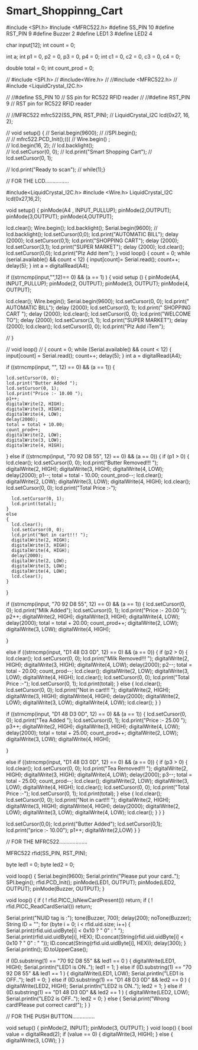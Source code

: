 # Smart_Shoppinng_Cart

#include <SPI.h>
#include <MFRC522.h>
#define SS_PIN 10
#define RST_PIN 9
#define Buzzer 2
#define LED1 3
#define LED2 4


char input[12];
int count = 0;
 
int a;
int p1 = 0, p2 = 0, p3 = 0, p4 = 0;
int c1 = 0, c2 = 0, c3 = 0, c4 = 0;
 
double total = 0;
int count_prod = 0;



// #include <SPI.h>
// #include<Wire.h>
// //#include <MFRC522.h>
// #include <LiquidCrystal_I2C.h>
 
// //#define SS_PIN 10  // SS pin for RC522 RFID reader
// //#define RST_PIN 9  // RST pin for RC522 RFID reader
 
// //MFRC522 mfrc522(SS_PIN, RST_PIN);
// LiquidCrystal_I2C lcd(0x27, 16, 2);  
 
// void setup() {
//   Serial.begin(9600);
//   //SPI.begin();              
//  // mfrc522.PCD_Init();(((
//  Wire.begin()   ;  
//   lcd.begin(16, 2);
//   lcd.backlight();     
//   lcd.setCursor(0, 0);
//   lcd.print("Smart Shopping Cart");
//   lcd.setCursor(0, 1);

//   lcd.print("Ready to scan");
//   while(1);}



// FOR THE LCD................

#include<LiquidCrystal_I2C.h>
#include <Wire.h>
LiquidCrystal_I2C lcd(0x27,16,2);

void setup()
{
  pinMode(A4 , INPUT_PULLUP);
  pinMode(2,OUTPUT);
  pinMode(3,OUTPUT);
  pinMode(4,OUTPUT);

  lcd.clear();
  Wire.begin();
  lcd.backlight();
  Serial.begin(9600);
  // lcd.backlight();
  lcd.setCursor(0,0);
  lcd.print("AUTOMATIC BILL");
  delay (2000);
  lcd.setCursor(0,1);
  lcd.print("SHOPPING CART");
  delay (2000);
  lcd.setCursor(3,1);
  lcd.print("SUPER MARKET");
  delay (2000);
  lcd.clear();
  lcd.setCursor(0,0);
  lcd.print("Plz Add item");
}
void loop()
{
 count = 0;
 while (serial.available() && count < 12)
 {
  input[count]= Serial.read();
  count++;
  delay(5);
 }
 int a = digitalRead(A4);

 if ((strncmp(input,"",12)== 0) && (a == 1) )
 {
void setup ()
{
  pinMode(A4, INPUT_PULLUP);
  pinMode(2, OUTPUT);
  pinMode(3, OUTPUT);
  pinMode(4, OUTPUT);
 
  lcd.clear();
  Wire.begin();
  Serial.begin(9600);
  lcd.setCursor(0, 0);
  lcd.print(" AUTOMATIC BILL");
  delay (2000);
  lcd.setCursor(0, 1);
  lcd.print(" SHOPPING CART ");
  delay (2000);
  lcd.clear();
  lcd.setCursor(0, 0);
  lcd.print("WELCOME TO");
  delay (2000);
  lcd.setCursor(3, 1);
  lcd.print("SUPER MARKET");
  delay (2000);
  lcd.clear();
  lcd.setCursor(0, 0);
  lcd.print("Plz Add iTem");
 
 
// }
  
// void loop()
// {
  count = 0;
  while (Serial.available() && count < 12)
  {
    input[count] = Serial.read();
    count++;
    delay(5);
  }
  int a = digitalRead(A4);
 
  if ((strncmp(input, "", 12) == 0) && (a == 1))
  {
 
    lcd.setCursor(0, 0);
    lcd.print("Butter Added ");
    lcd.setCursor(0, 1);
    lcd.print("Price :- 10.00 ");
    p1++;
    digitalWrite(2, HIGH);
    digitalWrite(3, HIGH);
    digitalWrite(4, LOW);
    delay(2000);
    total = total + 10.00;
    count_prod++;
    digitalWrite(2, LOW);
    digitalWrite(3, LOW);
    digitalWrite(4, HIGH);
 
  }
  else if ((strncmp(input, "70 92 D8 55", 12) == 0) && (a == 0))
  {
    if (p1 > 0)
    {
      lcd.clear();
      lcd.setCursor(0, 0);
      lcd.print("Butter Removed!!!        ");
      digitalWrite(2, HIGH);
      digitalWrite(3, HIGH);
      digitalWrite(4, LOW);
      delay(2000);
      p1--;
      total = total - 10.00;
      count_prod--;
      lcd.clear();
      digitalWrite(2, LOW);
      digitalWrite(3, LOW);
      digitalWrite(4, HIGH);
      lcd.clear();
      lcd.setCursor(0, 0);
      lcd.print("Total Price :-");
 
      lcd.setCursor(0, 1);
      lcd.print(total);
    }
    else
    {
      lcd.clear();
      lcd.setCursor(0, 0);
      lcd.print("Not in cart!!! ");
      digitalWrite(2, HIGH);
      digitalWrite(3, HIGH);
      digitalWrite(4, HIGH);
      delay(2000);
      digitalWrite(2, LOW);
      digitalWrite(3, LOW);
      digitalWrite(4, LOW);
      lcd.clear();
    }
  }
 
 
  if ((strncmp(input, "70 92 D8 55", 12) == 0) && (a == 1))
  {
    lcd.setCursor(0, 0);
    lcd.print("Milk Added");
    lcd.setCursor(0, 1);
    lcd.print("Price :- 20.00 ");
    p2++;
    digitalWrite(2, HIGH);
    digitalWrite(3, HIGH);
    digitalWrite(4, LOW);
    delay(2000);
    total = total + 20.00;
    count_prod++;
    digitalWrite(2, LOW);
    digitalWrite(3, LOW);
    digitalWrite(4, HIGH);
 
  }
 
  else if ((strncmp(input, "D1 48 D3 0D", 12) == 0) && (a == 0))
  {
    if (p2 > 0)
    {
      lcd.clear();
      lcd.setCursor(0, 0);
      lcd.print("Milk Removed!!!  ");
      digitalWrite(2, HIGH);
      digitalWrite(3, HIGH);
      digitalWrite(4, LOW);
      delay(2000);
      p2--;
      total = total - 20.00;
      count_prod--;
      lcd.clear();
      digitalWrite(2, LOW);
      digitalWrite(3, LOW);
      digitalWrite(4, HIGH);
      lcd.clear();
      lcd.setCursor(0, 0);
      lcd.print("Total Price :-");
      lcd.setCursor(0, 1);
      lcd.print(total);
    }
    else
    {
      lcd.clear();
      lcd.setCursor(0, 0);
      lcd.print("Not in cart!!!        ");
      digitalWrite(2, HIGH);
      digitalWrite(3, HIGH);
      digitalWrite(4, HIGH);
      delay(2000);
      digitalWrite(2, LOW);
      digitalWrite(3, LOW);
      digitalWrite(4, LOW);
      lcd.clear();
    }
  }
 
 
if ((strncmp(input, "D1 48 D3 0D", 12) == 0) && (a == 1))
  {
    lcd.setCursor(0, 0);
    lcd.print("Tea Added       ");
    lcd.setCursor(0, 1);
    lcd.print("Price :- 25.00      ");
    p3++;
    digitalWrite(2, HIGH);
    digitalWrite(3, HIGH);
    digitalWrite(4, LOW);
    delay(2000);
    total = total + 25.00;
    count_prod++;
    digitalWrite(2, LOW);
    digitalWrite(3, LOW);
    digitalWrite(4, HIGH);
 
  }
 
  else if ((strncmp(input, "D1 48 D3 0D", 12) == 0) && (a == 0))
  {
    if (p3 > 0)
    {
      lcd.clear();
      lcd.setCursor(0, 0);
      lcd.print("Tea Removed!!!        ");
      digitalWrite(2, HIGH);
      digitalWrite(3, HIGH);
      digitalWrite(4, LOW);
      delay(2000);
      p3--;
      total = total - 25.00;
      count_prod--;
      lcd.clear();
      digitalWrite(2, LOW);
      digitalWrite(3, LOW);
      digitalWrite(4, HIGH);
      lcd.clear();
      lcd.setCursor(0, 0);
      lcd.print("Total Price :-");
      lcd.setCursor(0, 1);
      lcd.print(total);
    }
    else
    {
      lcd.clear();
      lcd.setCursor(0, 0);
      lcd.print("Not in cart!!!        ");
      digitalWrite(2, HIGH);
      digitalWrite(3, HIGH);
      digitalWrite(4, HIGH);
      delay(2000);
      digitalWrite(2, LOW);
      digitalWrite(3, LOW);
      digitalWrite(4, LOW);
      lcd.clear();
    }
  }
}


  lcd.setCursor(0,0);
  lcd.print("Butter Added");
  lcd.setCursor(0,1);
  lcd.print("price :- 10.00");
  p1++;
  digitalWrite(2,LOW)
 }
}

// FOR THE MFRC522...................


MFRC522 rfid(SS_PIN, RST_PIN);

byte led1 = 0;
byte led2 = 0;

void loop() {
  Serial.begin(9600);
  Serial.println("Please put your card..");
  SPI.begin();
  rfid.PCD_Init();
  pinMode(LED1, OUTPUT);
  pinMode(LED2, OUTPUT);
  pinMode(Buzzer, OUTPUT);
}

void loop() {
  if ( ! rfid.PICC_IsNewCardPresent())
    return;
  if ( ! rfid.PICC_ReadCardSerial())
    return;

  Serial.print("NUID tag is :");
  tone(Buzzer, 700);
  delay(200);
  noTone(Buzzer);
  String ID = "";
  for (byte i = 0; i < rfid.uid.size; i++) {
    Serial.print(rfid.uid.uidByte[i] < 0x10 ? " 0" : " ");
    Serial.print(rfid.uid.uidByte[i], HEX);
    ID.concat(String(rfid.uid.uidByte[i] < 0x10 ? " 0" : " "));
    ID.concat(String(rfid.uid.uidByte[i], HEX));
    delay(300);
  }
  Serial.println();
  ID.toUpperCase();

  if (ID.substring(1) == "70 92 D8 55" && led1 == 0 ) {
    digitalWrite(LED1, HIGH);
    Serial.println("LED1 is ON..");
    led1 = 1;
  } else if (ID.substring(1) == "70 92 D8 55" && led1 == 1 ) {
    digitalWrite(LED1, LOW);
    Serial.println("LED1 is OFF..");
    led1 = 0;
  } else if (ID.substring(1) == "D1 48 D3 0D" && led2 == 0 ) {
    digitalWrite(LED2, HIGH);
    Serial.println("LED2 is ON..");
    led2 = 1;
  } else if (ID.substring(1) == "D1 48 D3 0D" && led2 == 1 ) {
    digitalWrite(LED2, LOW);
    Serial.println("LED2 is OFF..");
    led2 = 0;
  } else {
    Serial.print("Wrong card!Please put correct card!");
  }
}


// FOR THE PUSH BUTTON...............


void setup() {
  pinMode(2, INPUT);
  pinMode(3, OUTPUT);
}
void loop() {
  bool value = digitalRead(2);
  if (value == 0) {
    digitalWrite(3, HIGH);
  } else {
    digitalWrite(3, LOW);
  }
}
